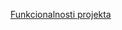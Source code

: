 [Funkcionalnosti projekta](https://github.com/rnevena/Kitchenware/files/10473120/dokumentacija.pdf)
